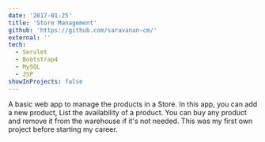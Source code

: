 ```yaml
---
date: '2017-01-25'
title: 'Store Management'
github: 'https://github.com/saravanan-cm/'
external: ''
tech:
  - Servlet
  - Bootstrap4
  - MySQL
  - JSP
showInProjects: false
---
```


A basic web app to manage the products in a Store. In this app, you can add a new product, List the availability of a product. You can buy any product and remove it from the warehouse if it's not needed. This was my first own project before starting my career.
